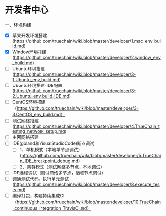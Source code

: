 开发者中心
==========================================

一、环境构建
- [x] 苹果开发环境搭建(https://github.com/truechain/wiki/blob/master/developer/1.mac_env_build.md)
- [x] Window环境搭建(https://github.com/truechain/wiki/blob/master/developer/2.window_env_build.md)
- [ ] Ubuntu环境搭建(https://github.com/truechain/wiki/blob/master/developer/3-1.Ubuntu_env_build.md)
- [ ] Ubuntu环境搭建-IDE配置(https://github.com/truechain/wiki/blob/master/developer/3-2.Ubuntu_env_build_IDE.md)
- [ ] CentOS环境搭建（https://github.com/truechain/wiki/blob/master/developer/3-3.CentOS_env_build.md）
- [ ] 测试网络搭建(https://github.com/truechain/wiki/blob/master/developer/4.TrueChain_testing_network_setup.md)
- [ ] 主网网络搭建
- [ ] IDE(goland和VisualStudioCode)断点调试
   - [ ] 1、单机模式（本地单节点调试）(https://github.com/truechain/wiki/blob/master/developer/5.TrueChain_IDE_breakpoint_debug.md)
   - [ ] 2、集群模式（测试网络多节点，本地调试）
- [ ] IDE远程调试（测试网络多节点，远程节点调试）
- [ ] 调通测试代码，执行单元测试(https://github.com/truechain/wiki/blob/master/developer/8.execute_tests.md)
- [ ] 编译打包，构建持续集成CI（https://github.com/truechain/wiki/blob/master/developer/10.TrueChain_continuous_integration_TravisCI.md）
